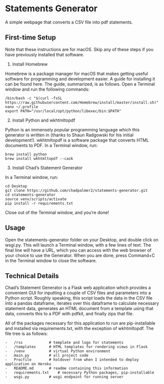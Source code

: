 # Statements Generator

A simple webpage that converts a CSV file into pdf statements.

## First-time Setup

Note that these instructions are for macOS. Skip any of these steps if you have previously installed that software.

1.	Install Homebrew

Homebrew is a package manager for macOS that makes getting useful software for programming and development easier. A guide for installing it can be found here. The guide, summarized, is as follows. Open a Terminal window and run the following commands:

```
/bin/bash -c "$(curl -fsSL https://raw.githubusercontent.com/Homebrew/install/master/install.sh)"
nano ~/.profile
export PATH="/usr/local/opt/python/libexec/bin:$PATH"
```

2.	Install Python and wkhtmltopdf

Python is an immensely popular programming language which this generator is written in (thanks to Shaun Radgowski for his initial development!). wkhtmltopdf is a software package that converts HTML documents to PDF. In a Terminal window, run:

```
brew install python
brew install wkhtmltopdf --cask
```

3.	Install Chad’s Statement Generator

In a Terminal window, run:

```
cd Desktop
git clone https://github.com/chadpalmer2/statements-generator.git
cd statements-generator
source venv/scripts/activate
pip install -r requirements.txt
```

Close out of the Terminal window, and you’re done!

## Usage

Open the statements-generator folder on your Desktop, and double click on wsgi.py. This will launch a Terminal window, with a few lines of text. The final line will have a URL, which you can access with the web browser of your choice to use the Generator. When you are done, press Command+C in the Terminal window to close the software.

## Technical Details

Chad’s Statement Generator is a Flask web application which provides a convenient GUI for inputting a couple of CSV files and parameters into a Python script. Roughly speaking, this script loads the data in the CSV file into a pandas dataframe, iterates over this dataframe to calculate necessary statement data, generates an HTML document from a template using that data, converts this to a PDF with pdfkit, and finally zips that file.

All of the packages necessary for this application to run are pip-installable and installed via requirements.txt, with the exception of wkhtmltopdf. The file tree is as follows:

```
-	/rss 		    # template and logo for statements
-	/templates 		# HTML templates for rendering views in Flask
-	/venv 		    # virtual Python environment
-	main.py		    # all project code
-	Procfile		# holdover from when I intended to deploy application on Heroku
-	README.md		# readme containing this information
-	requirements.txt 	# necessary Python packages, pip-installable
-	wsgi.py		    # wsgi endpoint for running server	
```
